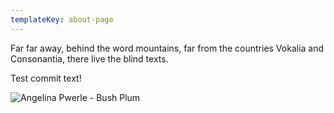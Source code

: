 ```yaml
---
templateKey: about-page
---
```

Far far away, behind the word mountains, far from the countries Vokalia and
Consonantia, there live the blind texts.

Test commit text!

![Angelina Pwerle - Bush Plum](/assets/Angelina-Pwerle-Bush-Plum-1nocejd.jpeg "Angelina Pwerle - Bush Plum")